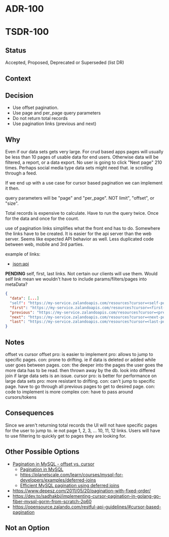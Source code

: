 # ADR-100
# TSDR-100

## Status

Accepted, Proposed, Deprecated or Superseded (list DR)

## Context



## Decision

- Use offset pagination.
- Use page and per_page query parameters
- Do not return total records
- Use pagination links (previous and next)

## Why

Even if our data sets gets very large. For crud based apps
pages will usually be less than 10 pages of usable data for end users. Otherwise data
will be filtered, a report, or a data export. No user is going to click "Next page" 210 times.
Perhaps social media type data sets might need that. ie scrolling through a feed.

If we end up with a use case for cursor based pagination we can implement it then.

query parameters will be "page" and "per_page". NOT limit", "offset", or "size".

Total records is expensive to calculate. Have to run the query twice. Once for
the data and once for the count.

use of pagination links simplifies what the front end has to do. Somewhere the 
links have to be created. It is easier for the api server than the web server. Seems
like expected API behavior as well. Less duplicated code between web, mobile and 3rd parties.

example of links:
  - [json:api](https://jsonapi.org/)

**PENDING** self, first, last links. Not certain our clients will use them.
Would self link mean we wouldn't have to include params/filters/pages into metaData?

```json
{
  "data": [...]
  "self": "https://my-service.zalandoapis.com/resources?cursor=<self-position>",
  "first": "https://my-service.zalandoapis.com/resources?cursor=<first-position>",
  "previous": "https://my-service.zalandoapis.com/resources?cursor=<previous-position>",
  "next": "https://my-service.zalandoapis.com/resources?cursor=<next-position>",
  "last": "https://my-service.zalandoapis.com/resources?cursor=<last-position>",
}
```

## Notes

offset vs cursor
offset 
  pro: is easier to implement
  pro: allows to jump to specific pages. 
  con: prone to drifting. ie if data is deleted or added while user goes between pages.
  con: the deeper into the pages the user goes the more data has to be read. then thrown away
       by the db.
  look into differed join if large data sets is an issue.
cursor 
  pro: is better for performance on large data sets
  pro: more resistant to drifting.
  con: can't jump to specific page. have to go through all previous pages to get to desired page.
  con: code to implement is more complex
  con: have to pass around cursors/tokens

## Consequences

Since we aren't returning total records the UI will not have specific pages for
the user to jump to. ie not page 1, 2, 3, ... 10, 11, 12 links. Users will have
to use filtering to quickly get to pages they are looking for.

## Other Possible Options
- [Pagination in MySQL - offset vs. cursor](https://www.youtube.com/watch?v=zwDIN04lIpc)
  - [Pagination in MySQL](https://planetscale.com/blog/mysql-pagination)
  - https://planetscale.com/learn/courses/mysql-for-developers/examples/deferred-joins
  - [Efficient MySQL pagination using deferred joins](https://aaronfrancis.com/2022/efficient-mysql-pagination-using-deferred-joins-15d0de14)
- https://www.depesz.com/2011/05/20/pagination-with-fixed-order/
- https://dev.to/sadhakbj/implementing-cursor-pagination-in-golang-go-fiber-mysql-gorm-from-scratch-2p60
- https://opensource.zalando.com/restful-api-guidelines/#cursor-based-pagination

## Not an Option

